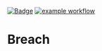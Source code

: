 [![Badge](https://img.shields.io/badge/version-v1.9%E2%80%90alpha-blue.svg)](https://github.com/hitesh-temp-account/Breach/blob/main/gradle.properties#L29)
[![example workflow](https://github.com/hitesh-temp-account/Breach/actions/workflows/main.yml/badge.svg)](https://github.com/hitesh-temp-account/Breach/actions/workflows/main.yml)

# Breach
